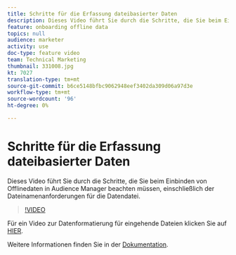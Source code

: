 ```yaml
---
title: Schritte für die Erfassung dateibasierter Daten
description: Dieses Video führt Sie durch die Schritte, die Sie beim Einbinden von Offlinedaten in Audience Manager beachten müssen, einschließlich der Dateinamenanforderungen für die Datendatei.
feature: onboarding offline data
topics: null
audience: marketer
activity: use
doc-type: feature video
team: Technical Marketing
thumbnail: 331008.jpg
kt: 7027
translation-type: tm+mt
source-git-commit: b6ce5148bfbc9062948eef3402da309d06a97d3e
workflow-type: tm+mt
source-wordcount: '96'
ht-degree: 0%

---
```



# Schritte für die Erfassung dateibasierter Daten

Dieses Video führt Sie durch die Schritte, die Sie beim Einbinden von Offlinedaten in Audience Manager beachten müssen, einschließlich der Dateinamenanforderungen für die Datendatei.

>[!VIDEO](https://video.tv.adobe.com/v/331008/?quality=12&learn=on)

Für ein Video zur Datenformatierung für eingehende Dateien klicken Sie auf [HIER](formatting-and-ingesting-file-based-data.md).

Weitere Informationen finden Sie in der [Dokumentation](https://experienceleague.adobe.com/docs/audience-manager/user-guide/implementation-integration-guides/sending-audience-data/batch-data-transfer-process/inbound-s3-filenames.html).